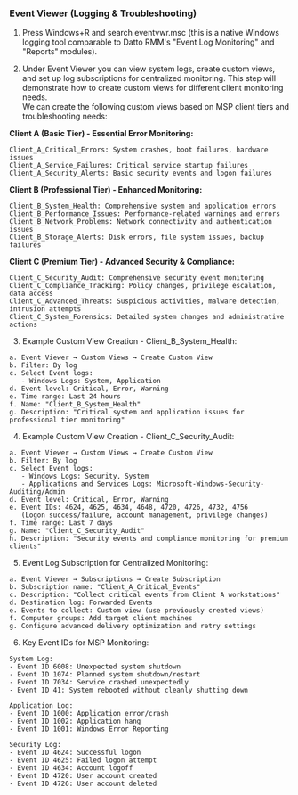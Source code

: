 ### Event Viewer (Logging & Troubleshooting)
1. Press Windows+R and search eventvwr.msc (this is a native Windows logging tool comparable to Datto RMM's "Event Log Monitoring" and "Reports" modules).

2. Under Event Viewer you can view system logs, create custom views, and set up log subscriptions for centralized monitoring. This step will demonstrate how to create custom views for different client monitoring needs.  
We can create the following custom views based on MSP client tiers and troubleshooting needs:

**Client A (Basic Tier) - Essential Error Monitoring:**
```
Client_A_Critical_Errors: System crashes, boot failures, hardware issues
Client_A_Service_Failures: Critical service startup failures
Client_A_Security_Alerts: Basic security events and logon failures
```

**Client B (Professional Tier) - Enhanced Monitoring:**
```
Client_B_System_Health: Comprehensive system and application errors
Client_B_Performance_Issues: Performance-related warnings and errors
Client_B_Network_Problems: Network connectivity and authentication issues
Client_B_Storage_Alerts: Disk errors, file system issues, backup failures
```

**Client C (Premium Tier) - Advanced Security & Compliance:**
```
Client_C_Security_Audit: Comprehensive security event monitoring
Client_C_Compliance_Tracking: Policy changes, privilege escalation, data access
Client_C_Advanced_Threats: Suspicious activities, malware detection, intrusion attempts
Client_C_System_Forensics: Detailed system changes and administrative actions
```

3. Example Custom View Creation - Client_B_System_Health:
```
a. Event Viewer → Custom Views → Create Custom View
b. Filter: By log
c. Select Event logs:
   - Windows Logs: System, Application
d. Event level: Critical, Error, Warning
e. Time range: Last 24 hours
f. Name: "Client_B_System_Health"
g. Description: "Critical system and application issues for professional tier monitoring"
```

4. Example Custom View Creation - Client_C_Security_Audit:
```
a. Event Viewer → Custom Views → Create Custom View
b. Filter: By log
c. Select Event logs:
   - Windows Logs: Security, System
   - Applications and Services Logs: Microsoft-Windows-Security-Auditing/Admin
d. Event level: Critical, Error, Warning
e. Event IDs: 4624, 4625, 4634, 4648, 4720, 4726, 4732, 4756
   (Logon success/failure, account management, privilege changes)
f. Time range: Last 7 days
g. Name: "Client_C_Security_Audit"
h. Description: "Security events and compliance monitoring for premium clients"
```

5. Event Log Subscription for Centralized Monitoring:
```
a. Event Viewer → Subscriptions → Create Subscription
b. Subscription name: "Client_A_Critical_Events"
c. Description: "Collect critical events from Client A workstations"
d. Destination log: Forwarded Events
e. Events to collect: Custom view (use previously created views)
f. Computer groups: Add target client machines
g. Configure advanced delivery optimization and retry settings
```

6. Key Event IDs for MSP Monitoring:
```
System Log:
- Event ID 6008: Unexpected system shutdown
- Event ID 1074: Planned system shutdown/restart
- Event ID 7034: Service crashed unexpectedly
- Event ID 41: System rebooted without cleanly shutting down

Application Log:
- Event ID 1000: Application error/crash
- Event ID 1002: Application hang
- Event ID 1001: Windows Error Reporting

Security Log:
- Event ID 4624: Successful logon
- Event ID 4625: Failed logon attempt
- Event ID 4634: Account logoff
- Event ID 4720: User account created
- Event ID 4726: User account deleted
```
